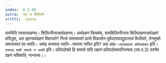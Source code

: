 ```yaml
---
index:  6.2.68
sutra:  पापं च शिल्पिनि
vritti:  nyasa
---
```


पापमिति स्वरूपग्रहणम्। शिल्पिनीत्यत्रार्थग्रहणम्। अर्थग्रहणं किमर्थम्, ग्रामशिल्पिनीत्यत्र शिल्पिग्रहणादर्थग्रहणं प्रसिद्धम्, अत इहाप्यर्थग्रहणं विज्ञायते? नित्यं समासस्वरे प्राप्ते विकल्पेन पूर्वपदस्याद्युदात्तत्वं विधीयते, तेनमुक्ते समासस्वर एव भवति। अथेह कस्मान्न भवति--पापस्य नापित इति? अत आह--`पापशब्दस्य प्रतिपदोक्तः` इति। `तस्मात् षष्ठी समासे न भवति` इति। प्रतिपदोक्ते हि समासे सति लक्षण प्रतिपदोक्तपरिभाषया (व्या.प.3) तस्यैव ग्रहणं भविष्यति; नान्यस्य।।


